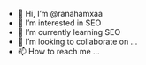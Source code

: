 - 👋 Hi, I’m @ranahamxaa
- 👀 I’m interested in SEO
- 🌱 I’m currently learning SEO
- 💞️ I’m looking to collaborate on ...
- 📫 How to reach me ...

<!---
ranahamxaa/ranahamxaa is a ✨ special ✨ repository because its `README.md` (this file) appears on your GitHub profile.
You can click the Preview link to take a look at your changes.
--->
